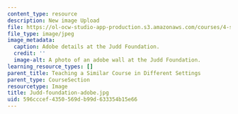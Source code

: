 ```yaml
---
content_type: resource
description: New image Upload
file: https://ol-ocw-studio-app-production.s3.amazonaws.com/courses/4-s67-landscape-experience-seminar-in-land-art-fall-2016/596cccef4350569db99d633354b15e66_Judd-foundation-adobe.jpg
file_type: image/jpeg
image_metadata:
  caption: Adobe details at the Judd Foundation.
  credit: ''
  image-alt: A photo of an adobe wall at the Judd Foundation.
learning_resource_types: []
parent_title: Teaching a Similar Course in Different Settings
parent_type: CourseSection
resourcetype: Image
title: Judd-foundation-adobe.jpg
uid: 596cccef-4350-569d-b99d-633354b15e66
---
```

